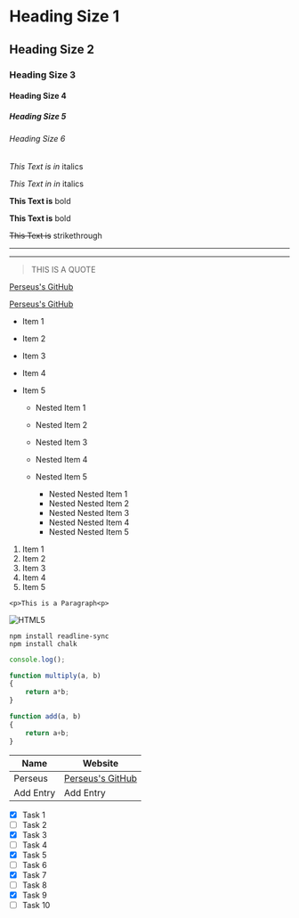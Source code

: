 <!--HEADINGS-->

# Heading Size 1

## Heading Size 2

### Heading Size 3

#### Heading Size 4

##### Heading Size 5

###### Heading Size 6

<!--Italics-->

*This Text is in* italics

_This Text in in_ italics

<!--Bold-->

**This Text is** bold

__This Text is__ bold

<!--Strikethrough-->

~~This Text is~~ strikethrough

<!--Horizontal Rule-->

---
___

<!--BLOCKQUOTE-->

>THIS IS A QUOTE

<!--LINK-->

[Perseus's GitHub](https://github.com/Perseusx99007)

[Perseus's GitHub](https://github.com/Perseusx99007 "OP CODES")

<!--Unordered Lists-->

* Item 1
* Item 2
* Item 3
* Item 4
* Item 5

    * Nested Item 1
    * Nested Item 2
    * Nested Item 3
    * Nested Item 4
    * Nested Item 5
        
        *   Nested Nested Item 1
        *   Nested Nested Item 2
        *   Nested Nested Item 3
        *   Nested Nested Item 4
        *   Nested Nested Item 5

<!--Ordered Lists-->

1. Item 1
8. Item 2
6. Item 3
3. Item 4
9. Item 5

<!--Inline Code Block-->

`<p>This is a Paragraph<p>`

<!--IMAGE-->

![HTML5](https://cdn-icons-png.flaticon.com/512/143/143655.png)


<!--GitHuB Markdowns-->

``` 
npm install readline-sync
npm install chalk

```

```javascript
console.log();

function multiply(a, b)
{
    return a*b;
}

function add(a, b)
{
    return a+b;
}

```


<!--Table-->

| Name                  | Website                               |
|-----------------------|---------------------------------------|
|Perseus                |[Perseus's GitHub](https://github.com/Perseusx99007)|
|Add Entry              | Add Entry                             |


<!--Task List-->

* [x] Task 1
* [ ] Task 2
* [x] Task 3
* [ ] Task 4
* [x] Task 5
* [ ] Task 6
* [x] Task 7
* [ ] Task 8
* [x] Task 9
* [ ] Task 10
